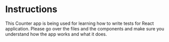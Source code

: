 # Instructions
 This Counter app is being used for learning how to write tests for React application. 
 Please go over the files and the components and make sure you understand how the app works and what it does.
